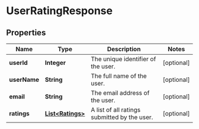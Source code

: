 # UserRatingResponse

## Properties
Name | Type | Description | Notes
------------ | ------------- | ------------- | -------------
**userId** | **Integer** | The unique identifier of the user. |  [optional]
**userName** | **String** | The full name of the user. |  [optional]
**email** | **String** | The email address of the user. |  [optional]
**ratings** | [**List&lt;Ratings&gt;**](Ratings.md) | A list of all ratings submitted by the user. |  [optional]
